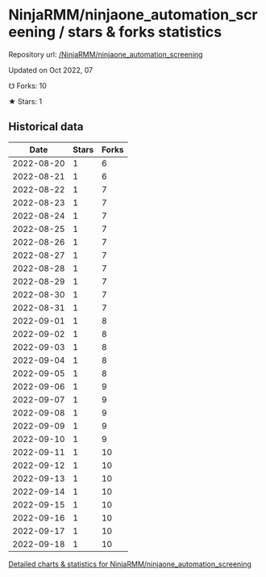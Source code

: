 # NinjaRMM/ninjaone_automation_screening / stars & forks statistics

Repository url: [/NinjaRMM/ninjaone_automation_screening](https://github.com/NinjaRMM/ninjaone_automation_screening)

Updated on Oct 2022, 07

☋ Forks: 10

★ Stars: 1

## Historical data
| Date | Stars | Forks |
|------|-------|-------|
| 2022-08-20 | 1 | 6 | 
| 2022-08-21 | 1 | 6 | 
| 2022-08-22 | 1 | 7 | 
| 2022-08-23 | 1 | 7 | 
| 2022-08-24 | 1 | 7 | 
| 2022-08-25 | 1 | 7 | 
| 2022-08-26 | 1 | 7 | 
| 2022-08-27 | 1 | 7 | 
| 2022-08-28 | 1 | 7 | 
| 2022-08-29 | 1 | 7 | 
| 2022-08-30 | 1 | 7 | 
| 2022-08-31 | 1 | 7 | 
| 2022-09-01 | 1 | 8 | 
| 2022-09-02 | 1 | 8 | 
| 2022-09-03 | 1 | 8 | 
| 2022-09-04 | 1 | 8 | 
| 2022-09-05 | 1 | 8 | 
| 2022-09-06 | 1 | 9 | 
| 2022-09-07 | 1 | 9 | 
| 2022-09-08 | 1 | 9 | 
| 2022-09-09 | 1 | 9 | 
| 2022-09-10 | 1 | 9 | 
| 2022-09-11 | 1 | 10 | 
| 2022-09-12 | 1 | 10 | 
| 2022-09-13 | 1 | 10 | 
| 2022-09-14 | 1 | 10 | 
| 2022-09-15 | 1 | 10 | 
| 2022-09-16 | 1 | 10 | 
| 2022-09-17 | 1 | 10 | 
| 2022-09-18 | 1 | 10 | 


[Detailed charts & statistics for NinjaRMM/ninjaone_automation_screening](https://reviewgithub.com/rep/NinjaRMM/ninjaone_automation_screening)
